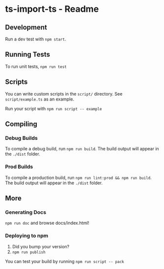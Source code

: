 # ts-import-ts - Readme

## Development

Run a dev test with `npm start`.

## Running Tests

To run unit tests, `npm run test`

## Scripts

You can write custom scripts in the `script/` directory. See `script/example.ts` as an example.

Run your script with `npm run script -- example`

## Compiling

### Debug Builds

To compile a debug build, run `npm run build`. The build output will appear in the `./dist` folder.

### Prod Builds

To compile a production build, run `npm run lint:prod && npm run build`. The build output will appear in the `./dist` folder.

## More

### Generating Docs

`npm run doc` and browse docs/index.html!

### Deploying to npm

1. Did you bump your version?
2. `npm run publish`

You can test your build by running `npm run script -- pack`
